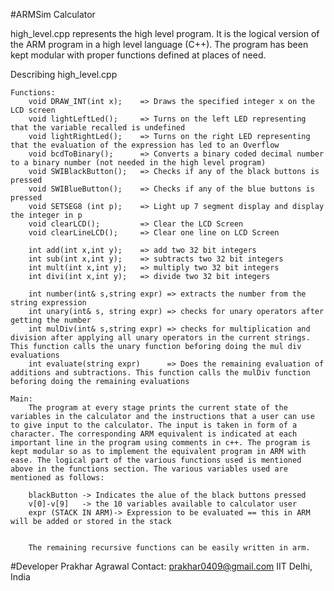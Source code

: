#ARMSim Calculator

high_level.cpp represents the high level program. It is the logical version of the ARM program in a high level language (C++). The program has been kept modular with proper functions defined at places of need.

Describing high_level.cpp

	Functions:
		void DRAW_INT(int x);	 => Draws the specified integer x on the LCD screen
		void lightLeftLed();  	 => Turns on the left LED representing that the variable recalled is undefined
		void lightRightLed(); 	 => Turns on the right LED representing that the evaluation of the expression has led to an Overflow
		void bcdToBinary();		 => Converts a binary coded decimal number to a binary number (not needed in the high level program)
		void SWIBlackButton();	 => Checks if any of the black buttons is pressed
		void SWIBlueButton();	 => Checks if any of the blue buttons is pressed
		void SETSEG8 (int p);	 => Light up 7 segment display and display the integer in p
		void clearLCD(); 		 => Clear the LCD Screen
		void clearLineLCD(); 	 => Clear one line on LCD Screen

		int add(int x,int y);	 => add two 32 bit integers
		int sub(int x,int y);	 => subtracts two 32 bit integers
		int mult(int x,int y);	 => multiply two 32 bit integers
		int divi(int x,int y);	 => divide two 32 bit integers

		int number(int& s,string expr) => extracts the number from the string expression
		int unary(int& s, string expr) => checks for unary operators after getting the number 
		int mulDiv(int& s,string expr) => checks for multiplication and division after applying all unary operators in the current strings. This function calls the unary function beforing doing the mul div evaluations
		int evaluate(string expr)      => Does the remaining evaluation of additions and subtractions. This function calls the mulDiv function beforing doing the remaining evaluations

	Main:
		The program at every stage prints the current state of the variables in the calculator and the instructions that a user can use to give input to the calculator. The input is taken in form of a character. The corresponding ARM equivalent is indicated at each important line in the program using comments in c++. The program is kept modular so as to implement the equivalent program in ARM with ease. The logical part of the various functions used is mentioned above in the functions section. The various variables used are mentioned as follows: 

		blackButton -> Indicates the alue of the black buttons pressed
		v[0]-v[9]   -> the 10 variables available to calculator user
		expr (STACK IN ARM)-> Expression to be evaluated == this in ARM will be added or stored in the stack
		

		The remaining recursive functions can be easily written in arm.


#Developer
	Prakhar Agrawal
	Contact: prakhar0409@gmail.com
	IIT Delhi, India